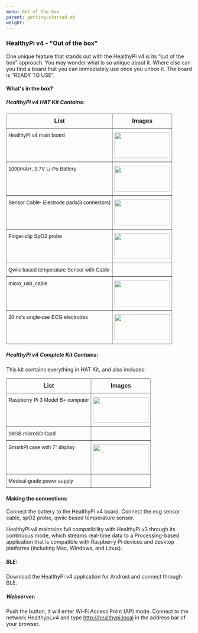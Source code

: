 ```yaml
---
menu: Out of the box
parent: getting-started.md
weight:
---
```

### HealthyPi v4 - "Out of the box"

One unique feature that stands out with the HealthyPi v4 is its “out of the box” approach. You may wonder what is so unique about it. Where else can you find a board that you can immediately use once you unbox it. The board is “READY TO USE”.

#### What's in the box?
<style type="text/css">
.tg  {border-collapse:collapse;border-spacing:0;}
.tg td{font-family: Arial, sans-serif;font-size:14px;padding:10px 5px;border-style:solid;border-width:1px;overflow:hidden;word-break:normal;border-color:black;}
.tg th{font-family: Arial, sans-serif;font-size:14px;font-weight:normal;padding:10px 5px;border-style:solid;border-width:1px;overflow:hidden;word-break:normal;border-color:black;}
.tg .tg-ui9f{font-size:16px;font-family:Tahoma, Geneva, sans-serif !important;; border-color: inherit; text-align: center; vertical-align: top}
.tg .tg-0pky{border-color: inherit; text-align: left; vertical-align: top}
</style>

##### HealthyPi v4 HAT Kit Contains:

<table class="tg">
  <tr>
    <th class="tg-ui9f"><span style="font-weight: bold">List</span></th>
    <th class="tg-ui9f"><span style="font-weight: bold">Images</span></th>
  </tr>
  <tr>
    <td class="tg-0pky">HealthyPi v4 main board</td>
    <td class="tg-0pky"><img src="/images/index-a8d6b52f.JPG" width="150" height="70"/></td>
  </tr>
  <tr>
    <td class="tg-0pky">1000mAH, 3.7V Li-Po Battery</td>
    <td class="tg-0pky"><img src="/images/battery.JPG" width="150" height="70"/></td>
  </tr>
  <tr>
    <td class="tg-0pky">Sensor Cable- Electrode pads(3 connectors)</td>
    <td class="tg-0pky"><img src="/images/sensor_cable_ecg.JPG" width="150" height="70"/></td>
  </tr>
  <tr>
    <td class="tg-0pky">Finger-clip SpO2 probe</td>
    <td class="tg-0pky"><img src="/images/spo2_probe.JPG" width="150" height="70"/></td>
  </tr>
  <tr>
    <td class="tg-0pky">Qwiic based temperature Sensor with Cable</td>
    <td class="tg-0pky"> </td>
  </tr>
  <tr>
    <td class="tg-0pky">micro_usb_cable</td>
    <td class="tg-0pky"><img src="/images/micro_usb_cable.JPEG" width="150" height="70"/></td>
  </tr>
  <tr>
    <td class="tg-0pky">20 no's single-use ECG electrodes</td>
    <td class="tg-0pky"><img src="/images/ecg_electrodes.GIF" width="150" height="70"/></td>
  </tr>
</table>

##### HealthyPi v4 Complete Kit Contains:

This kit contains everything in HAT Kit, and also includes:

<table class="tg">
  <tr>
    <th class="tg-ui9f"><span style="font-weight: bold">List</span></th>
    <th class="tg-ui9f"><span style="font-weight: bold">Images</span></th>
  </tr>
  <tr>
    <td class="tg-0pky">Raspberry Pi 3 Model B+ computer</td>
    <td class="tg-0pky"><img src="/images/raspberry-pi3-b-plus.JPG" width="150" height="70"/></td>
  </tr>
  <tr>
    <td class="tg-0pky">16GB microSD Card</td>
    <td class="tg-0pky"></td>
  </tr>
  <tr>
    <td class="tg-0pky">SmartiPi case with 7" display</td>
    <td class="tg-0pky"><img src="/images/smartipi.JPG" width="150" height="70"/></td>
  </tr>
  <tr>
    <td class="tg-0pky">Medical-grade power supply</td>
    <td class="tg-0pky"></td>
  </tr>
  </table>

#### Making the connections

Connect the battery to the HealthyPi v4 board.
Connect the ecg sensor cable, spO2 probe, qwiic based temperature sensor.

HealthyPi v4 maintains full compatibility with HealthyPi v3 through its continuous mode, which streams real-time data to a Processing-based application that is compatible with Raspberry Pi devices and desktop platforms (including Mac, Windows, and Linux).

##### BLE:
Download the HealthyPi v4 application for Android and connect through BLE.

##### Webserver:
Push the button, it will enter Wi-Fi Access Point (AP) mode. Connect to the network Healthypi_v4 and type http://healthypi.local in the address bar of your browser.
